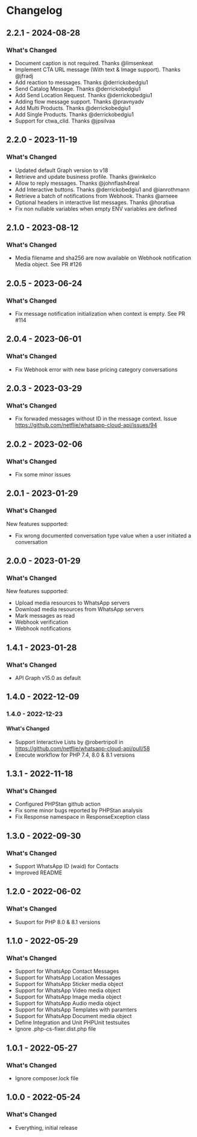 # Changelog

## 2.2.1 - 2024-08-28

### What's Changed

- Document caption is not required. Thanks @limsenkeat
- Implement CTA URL message (With text & Image support). Thanks @jfradj
- Add reaction to messages. Thanks @derrickobedgiu1
- Send Catalog Message. Thanks @derrickobedgiu1
- Add Send Location Request. Thanks @derrickobedgiu1
- Adding flow message support. Thanks @pravnyadv
- Add Multi Products. Thanks @derrickobedgiu1
- Add Single Products. Thanks @derrickobedgiu1
- Support for ctwa_clid. Thanks @jpsilvaa

## 2.2.0 - 2023-11-19

### What's Changed

- Updated default Graph version to v18
- Retrieve and update business profile. Thanks @winkelco
- Allow to reply messages. Thanks @johnflash4real
- Add Interactive buttons. Thanks @derrickobedgiu1 and @ianrothmann
- Retrieve a batch of notifications from Webhook. Thanks @arneee
- Optional headers in interactive list messages. Thanks @horatiua
- Fix non nullable variables when empty ENV variables are defined

## 2.1.0 - 2023-08-12

### What's Changed

- Media filename and sha256 are now available on Webhook notification Media object. See PR #126

## 2.0.5 - 2023-06-24

### What's Changed

- Fix message notification initialization when context is empty. See PR #114

## 2.0.4 - 2023-06-01

### What's Changed

- Fix Webhook error with new base pricing category conversations

## 2.0.3 - 2023-03-29

### What's Changed

- Fix forwaded messages without ID in the message context. Issue https://github.com/netflie/whatsapp-cloud-api/issues/94

## 2.0.2 - 2023-02-06

### What's Changed

- Fix some minor issues

## 2.0.1 - 2023-01-29

### What's Changed

New features supported:

- Fix wrong documented conversation type value when a user initiated a conversation

## 2.0.0 - 2023-01-29

### What's Changed

New features supported:

- Upload media resources to WhatsApp servers
- Download media resources from WhatsApp servers
- Mark messages as read
- Webhook verification
- Webhook notifications

## 1.4.1 - 2023-01-28

### What's Changed

- API Graph v15.0 as default

## 1.4.0 - 2022-12-09

### 1.4.0 - 2022-12-23

#### What's Changed

- Support Interactive Lists by @robertripoll in https://github.com/netflie/whatsapp-cloud-api/pull/58
- Execute workflow for PHP 7.4, 8.0 & 8.1 versions

## 1.3.1 - 2022-11-18

### What's Changed

- Configured PHPStan github action
- Fix some minor bugs reported by PHPStan analysis
- Fix Response namespace in ResponseException class

## 1.3.0 - 2022-09-30

### What's Changed

- Support WhatsApp ID (waid) for Contacts
- Improved README

## 1.2.0 - 2022-06-02

### What's Changed

- Suuport for PHP 8.0 & 8.1 versions

## 1.1.0 - 2022-05-29

### What's Changed

- Support for WhatsApp Contact Messages
- Support for WhatsApp Location Messages
- Support for WhatsApp Sticker media object
- Support for WhatsApp Video media object
- Support for WhatsApp Image media object
- Support for WhatsApp Audio media object
- Support for WhatsApp Templates with paramters
- Support for WhatsApp Document media object
- Define Integration and Unit PHPUnit testsuites
- Ignore .php-cs-fixer.dist.php file

## 1.0.1 - 2022-05-27

### What's Changed

- Ignore composer.lock file

## 1.0.0 - 2022-05-24

### What's Changed

- Everything, initial release
